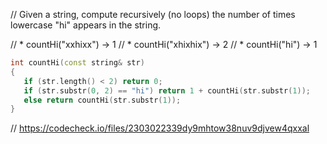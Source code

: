 // Given a string, compute recursively (no loops) the number of times lowercase "hi" appears in the string.

// * countHi("xxhixx") → 1
// * countHi("xhixhix") → 2
// * countHi("hi") → 1

```cpp
int countHi(const string& str)
{
   if (str.length() < 2) return 0;
   if (str.substr(0, 2) == "hi") return 1 + countHi(str.substr(1));
   else return countHi(str.substr(1));
}
```

// https://codecheck.io/files/2303022339dy9mhtow38nuv9djvew4qxxal